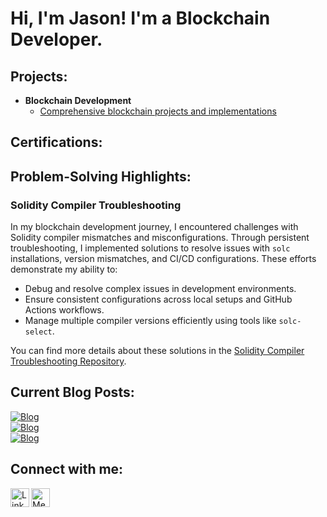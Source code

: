# Hi, I'm Jason! I'm a Blockchain Developer.

## Projects:

- <b>Blockchain Development</b>
  - [Comprehensive blockchain projects and implementations](https://github.com/jason-victor1/Blockchain-Development.git)

## Certifications:

## Problem-Solving Highlights:
### Solidity Compiler Troubleshooting
In my blockchain development journey, I encountered challenges with Solidity compiler mismatches and misconfigurations. Through persistent troubleshooting, I implemented solutions to resolve issues with `solc` installations, version mismatches, and CI/CD configurations. These efforts demonstrate my ability to:
- Debug and resolve complex issues in development environments.
- Ensure consistent configurations across local setups and GitHub Actions workflows.
- Manage multiple compiler versions efficiently using tools like `solc-select`.

You can find more details about these solutions in the [Solidity Compiler Troubleshooting Repository](https://github.com/jason-victor1/solidity-compiler-troubleshooting.git).

## Current Blog Posts:
[![Blog](https://img.shields.io/badge/Read%20Blog-How%20to%20Stop%20SIM%20Swapping%20Scams%20with%20Blockchain%20Technology-darkblue)](https://medium.com/@jasonvictor19/how-to-stop-sim-swapping-scams-with-blockchain-technology-2c97e60cc566)  
[![Blog](https://img.shields.io/badge/Read%20Blog-Why%20Blockchain%20Can’t%20Be%20Hacked%3A%20Breaking%20Down%20Its%20Security%20Features-darkblue)](https://medium.com/@jasonvictor19/why-blockchain-cant-be-hacked-breaking-down-its-security-features-f3a0fda29976)  
[![Blog](https://img.shields.io/badge/Read%20Blog-Solidity%20Development%3A%20Developing%20the%20Timelock%20Smart%20Contract-darkblue)](https://medium.com/@jasonvictor19/solidity-development-developing-the-timelock-smart-contract-c479800b4609)

## Connect with me:

<a href="https://linkedin.com">
  <img align="left" alt="LinkedIn" width="30px" src="https://img.icons8.com/fluent/48/000000/linkedin.png" />
</a>

<a href="https://medium.com">
  <img align="left" alt="Medium" width="30px" src="https://upload.wikimedia.org/wikipedia/commons/e/ec/Medium_logo_Monogram.svg" />
</a>

<!-- Make sure to add some space after the icons -->
<br />
<br />

<!-- Now add your actual link references below -->
[linkedin]: https://linkedin.com
[medium]: https://medium.com


